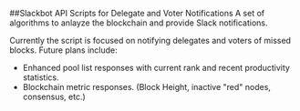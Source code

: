 ##Slackbot API Scripts for Delegate and Voter Notifications
A set of algorithms to anlayze the blockchain and provide Slack notifications.

Currently the script is focused on notifying delegates and voters of missed blocks. Future plans include:

- Enhanced pool list responses with current rank and recent productivity statistics.
- Blockchain metric responses. (Block Height, inactive "red" nodes, consensus, etc.)

